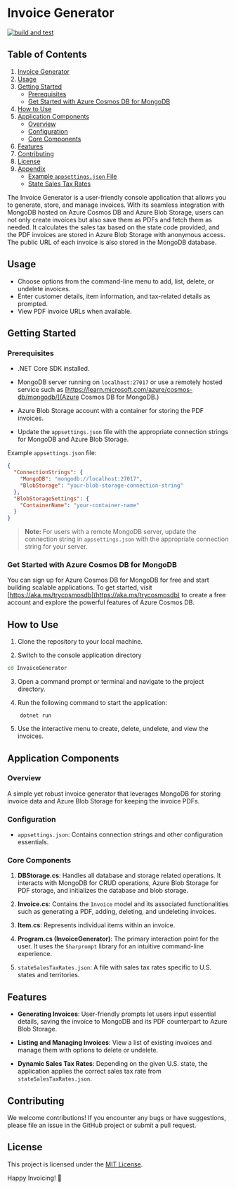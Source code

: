 # Invoice Generator

[![build and test](https://github.com/jaydestro/InvoiceGenerator/actions/workflows/build.and-test.yml/badge.svg?branch=main)](https://github.com/jaydestro/InvoiceGenerator/actions/workflows/build.and-test.yml)

## Table of Contents

1. [Invoice Generator](#invoice-generator)
2. [Usage](#usage)
3. [Getting Started](#getting-started)
   - [Prerequisites](#prerequisites)
   - [Get Started with Azure Cosmos DB for MongoDB](#get-started-with-azure-cosmos-db-for-mongodb)
4. [How to Use](#how-to-use)
5. [Application Components](#application-components)
   - [Overview](#overview)
   - [Configuration](#configuration)
   - [Core Components](#core-components)
6. [Features](#features)
7. [Contributing](#contributing)
8. [License](#license)
9. [Appendix](#appendix)
   - [Example `appsettings.json` File](#example-appsettingsjson-file)
   - [State Sales Tax Rates](#state-sales-tax-rates)

The Invoice Generator is a user-friendly console application that allows you to generate, store, and manage invoices. With its seamless integration with MongoDB hosted on Azure Cosmos DB and Azure Blob Storage, users can not only create invoices but also save them as PDFs and fetch them as needed. It calculates the sales tax based on the state code provided, and the PDF invoices are stored in Azure Blob Storage with anonymous access. The public URL of each invoice is also stored in the MongoDB database.

## Usage

- Choose options from the command-line menu to add, list, delete, or undelete invoices.
- Enter customer details, item information, and tax-related details as prompted.
- View PDF invoice URLs when available.

## Getting Started

### Prerequisites

- .NET Core SDK installed.

- MongoDB server running on `localhost:27017` or use a remotely hosted service such as [https://learn.microsoft.com/azure/cosmos-db/mongodb/](Azure Cosmos DB for MongoDB.)

- Azure Blob Storage account with a container for storing the PDF invoices.

- Update the `appsettings.json` file with the appropriate connection strings for MongoDB and Azure Blob Storage.

Example `appsettings.json` file:

```json
{
  "ConnectionStrings": {
    "MongoDB": "mongodb://localhost:27017",
    "BlobStorage": "your-blob-storage-connection-string"
  },
  "BlobStorageSettings": {
    "ContainerName": "your-container-name"
  }
}
```

> **Note:** For users with a remote MongoDB server, update the connection string in `appsettings.json` with the appropriate connection string for your server.

### Get Started with Azure Cosmos DB for MongoDB

You can sign up for Azure Cosmos DB for MongoDB for free and start building scalable applications. To get started, visit [https://aka.ms/trycosmosdb](https://aka.ms/trycosmosdb) to create a free account and explore the powerful features of Azure Cosmos DB.

## How to Use

1. Clone the repository to your local machine.

2. Switch to the console application directory

```bash
cd InvoiceGenerator
```

3. Open a command prompt or terminal and navigate to the project directory.

4. Run the following command to start the application:

```shell
    dotnet run
```

5. Use the interactive menu to create, delete, undelete, and view the invoices.

## Application Components

### Overview

A simple yet robust invoice generator that leverages MongoDB for storing invoice data and Azure Blob Storage for keeping the invoice PDFs.

### Configuration

- `appsettings.json`: Contains connection strings and other configuration essentials.

### Core Components

1. **DBStorage.cs**: Handles all database and storage related operations. It interacts with MongoDB for CRUD operations, Azure Blob Storage for PDF storage, and initializes the database and blob storage.

1. **Invoice.cs**: Contains the `Invoice` model and its associated functionalities such as generating a PDF, adding, deleting, and undeleting invoices.

1. **Item.cs**: Represents individual items within an invoice.

1. **Program.cs (InvoiceGenerator)**: The primary interaction point for the user. It uses the `Sharprompt` library for an intuitive command-line experience.

1. `stateSalesTaxRates.json`: A file with sales tax rates specific to U.S. states and territories.

## Features

- **Generating Invoices**: User-friendly prompts let users input essential details, saving the invoice to MongoDB and its PDF counterpart to Azure Blob Storage.

- **Listing and Managing Invoices**: View a list of existing invoices and manage them with options to delete or undelete.

- **Dynamic Sales Tax Rates**: Depending on the given U.S. state, the application applies the correct sales tax rate from `stateSalesTaxRates.json`.

## Contributing

We welcome contributions! If you encounter any bugs or have suggestions, please file an issue in the GitHub project or submit a pull request.

## License

This project is licensed under the [MIT License](LICENSE).

Happy Invoicing! 🧾
